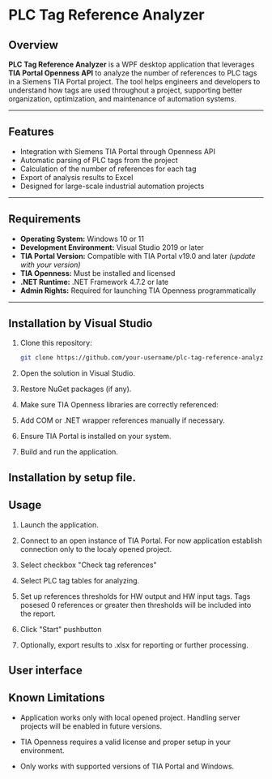 # PLC Tag Reference Analyzer

## Overview

**PLC Tag Reference Analyzer** is a WPF desktop application that leverages **TIA Portal Openness API** to analyze the number of references to PLC tags in a Siemens TIA Portal project. The tool helps engineers and developers to understand how tags are used throughout a project, supporting better organization, optimization, and maintenance of automation systems.

---

## Features

- Integration with Siemens TIA Portal through Openness API
- Automatic parsing of PLC tags from the project
- Calculation of the number of references for each tag
- Export of analysis results to Excel
- Designed for large-scale industrial automation projects

---

## Requirements

- **Operating System:** Windows 10 or 11
- **Development Environment:** Visual Studio 2019 or later
- **TIA Portal Version:** Compatible with TIA Portal v19.0 and later *(update with your version)*
- **TIA Openness:** Must be installed and licensed
- **.NET Runtime:** .NET Framework 4.7.2 or late
- **Admin Rights:** Required for launching TIA Openness programmatically

---

## Installation by Visual Studio

1. Clone this repository:
   ```bash
   git clone https://github.com/your-username/plc-tag-reference-analyzer.git
   ```
2. Open the solution in Visual Studio.

3. Restore NuGet packages (if any).

4. Make sure TIA Openness libraries are correctly referenced:

5. Add COM or .NET wrapper references manually if necessary.

6. Ensure TIA Portal is installed on your system.

7. Build and run the application.

## Installation by setup file.


## Usage
1. Launch the application.

2. Connect to an open instance of TIA Portal. For now application establish connection only to the localy opened project.

3. Select checkbox "Check tag references"

4. Select PLC tag tables for analyzing.

5. Set up references thresholds for HW output and HW input tags.
    Tags posesed 0 references or greater then thresholds will be included into the report.

6. Click "Start" pushbutton 

7. Optionally, export results to .xlsx for reporting or further processing.

## User interface


## Known Limitations
- Application works only with local opened project. Handling server projects will be enabled in future versions.

- TIA Openness requires a valid license and proper setup in your environment.

- Only works with supported versions of TIA Portal and Windows.

